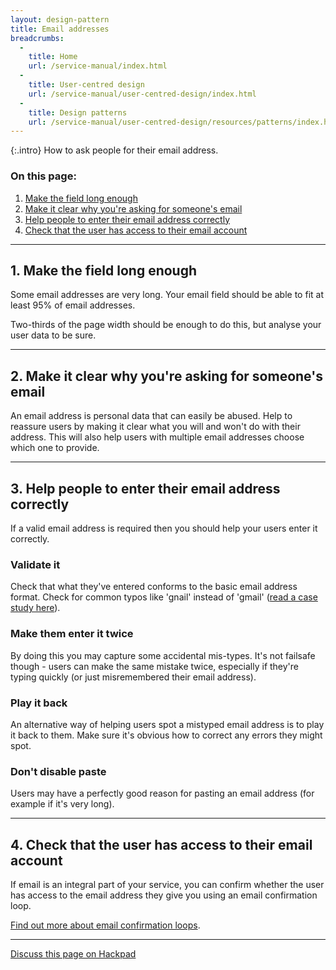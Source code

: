 ```yaml
---
layout: design-pattern
title: Email addresses
breadcrumbs:
  -
    title: Home
    url: /service-manual/index.html
  -
    title: User-centred design
    url: /service-manual/user-centred-design/index.html
  -
    title: Design patterns
    url: /service-manual/user-centred-design/resources/patterns/index.html
---
```


{:.intro}
How to ask people for their email address.


### On this page:

1. [Make the field long enough](#section-1)
2. [Make it clear why you're asking for someone's email](#section-2)
3. [Help people to enter their email address correctly](#section-3)
4. [Check that the user has access to their email account](#section-4)

---

<h2 class="heading-36" id="section-1">1. Make the field long enough</h2>

Some email addresses are very long. Your email field should be able to fit at least 95% of email addresses.

Two-thirds of the page width should be enough to do this, but analyse your user data to be sure.



---

<h2 class="heading-36" id="section-2">2. Make it clear why you're asking for someone's email</h2>

An email address is personal data that can easily be abused. Help to reassure users by making it clear what you will and won't do with their address. This will also help users with multiple email addresses choose which one to provide.

---

<h2 class="heading-36" id="section-3">3. Help people to enter their email address correctly</h2>

If a valid email address is required then you should help your users enter it correctly.

### Validate it
Check that what they've entered conforms to the basic email address format.
Check for common typos like 'gnail' instead of 'gmail' ([read a case study here](http://blog.kicksend.com/how-we-decreased-sign-up-confirmation-email-bounces-by-50/)).

### Make them enter it twice
By doing this you may capture some accidental mis-types. It's not failsafe though - users can make the same mistake twice, especially if they're typing quickly (or just misremembered their email address).

### Play it back
An alternative way of helping users spot a mistyped email address is to play it back to them.
Make sure it's obvious how to correct any errors they might spot.

### Don't disable paste
Users may have a perfectly good reason for pasting an email address (for example if it's very long).

---

<h2 class="heading-36" id="section-4">4. Check that the user has access to their email account</h2>

If email is an integral part of your service, you can confirm whether the user has access to the email address they give you using an email confirmation loop.

[Find out more about email confirmation loops](#).

---

[Discuss this page on Hackpad](https://designpatterns.hackpad.com/Knowledge-based-authentication-Nc91dMM61BZ)

